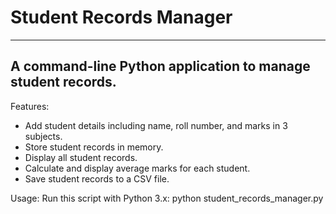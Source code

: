 
# Student Records Manager
-----------------------

## A command-line Python application to manage student records.

Features:
- Add student details including name, roll number, and marks in 3 subjects.
- Store student records in memory.
- Display all student records.
- Calculate and display average marks for each student.
- Save student records to a CSV file.

Usage:
Run this script with Python 3.x:
  python student_records_manager.py
